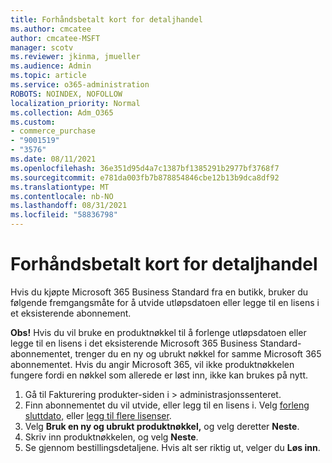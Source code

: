 ```yaml
---
title: Forhåndsbetalt kort for detaljhandel
ms.author: cmcatee
author: cmcatee-MSFT
manager: scotv
ms.reviewer: jkinma, jmueller
ms.audience: Admin
ms.topic: article
ms.service: o365-administration
ROBOTS: NOINDEX, NOFOLLOW
localization_priority: Normal
ms.collection: Adm_O365
ms.custom:
- commerce_purchase
- "9001519"
- "3576"
ms.date: 08/11/2021
ms.openlocfilehash: 36e351d95d4a7c1387bf1385291b2977bf3768f7
ms.sourcegitcommit: e781da003fb7b878854846cbe12b13b9dca8df92
ms.translationtype: MT
ms.contentlocale: nb-NO
ms.lasthandoff: 08/31/2021
ms.locfileid: "58836798"
---
```

# <a name="retail-prepaid-card"></a>Forhåndsbetalt kort for detaljhandel

Hvis du kjøpte Microsoft 365 Business Standard fra en butikk, bruker du følgende fremgangsmåte for å utvide utløpsdatoen eller legge til en lisens i et eksisterende abonnement.

**Obs!** Hvis du vil bruke en produktnøkkel til å forlenge utløpsdatoen eller legge til en lisens i det eksisterende Microsoft 365 Business Standard-abonnementet, trenger du en ny og ubrukt nøkkel for samme Microsoft 365 abonnementet. Hvis du angir Microsoft 365, vil ikke produktnøkkelen fungere fordi en nøkkel som allerede er løst inn, ikke kan brukes på nytt.

1. Gå til Fakturering produkter-siden i   >  **[](https://go.microsoft.com/fwlink/p/?linkid=842054)** administrasjonssenteret.
2. Finn abonnementet du vil utvide, eller legg til en lisens i. Velg [forleng sluttdato,](https://go.microsoft.com/fwlink/p/?linkid=842054) eller [legg til flere lisenser](https://go.microsoft.com/fwlink/p/?linkid=842054).
3. Velg **Bruk en ny og ubrukt produktnøkkel,** og velg deretter **Neste**.
4. Skriv inn produktnøkkelen, og velg **Neste**.
5. Se gjennom bestillingsdetaljene. Hvis alt ser riktig ut, velger du **Løs inn**.